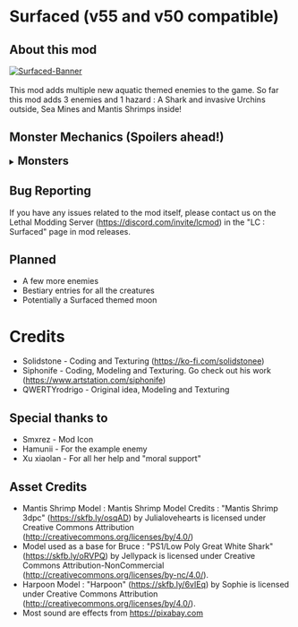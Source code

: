 # Surfaced (v55 and v50 compatible)

## About this mod
<a href="https://ibb.co/Lp4znqn"><img src="https://i.ibb.co/rynG4L4/Surfaced-Banner.png" alt="Surfaced-Banner" border="0"></a><br/><a target='_blank' href='https://dedupelist.com/'></a><br />
This mod adds multiple new aquatic themed enemies to the game. So far this mod adds 3 enemies and 1 hazard :
A Shark and invasive Urchins outside, Sea Mines and Mantis Shrimps inside!
## Monster Mechanics (Spoilers ahead!)
<details>
  <summary><strong style="font-size: 1.4em;">Monsters</strong></summary>

- Bruce The Flying Shark : Bruce is a docile outside enemy that likes to spawn during the midday. He only attacks players who are injured near him. The more a player is injured, the further away Bruce will be able to smell them. Only one can spawn at once.

- Mantis Shrimps : Don't let their small size fool you; these little guys pack a punch! Docile, these inside creatures roam around the facility until a player walks too close. Once a player gets too close, they stop moving and warn the player, and if the player persists in their approach... the player becomes history. They spawn in small groups.

- Sea mines : Nobody knows how they float or how they got there, but all that we know is that the Sea Mines are a new inside hazard. Much like landmines, they explode on touch. However, Sea Mines cannot be jumped over, but can be crouched under. Listen closely to their ghostly beeps, for these pieces of ancient technology cannot be hacked via the terminal or located on the map.

- Urchins : It only takes one to ruin your day. These outside spiky balls damage the player on touch and multiply during the day. Urchins grow over time until they mitosis (split) into two smaller urchins that continue the cycle. They like to spawn at the start of the day in small numbers and then balloon in quantity by the end of the day. However, you can combat this invasive threat with a trusty dose of violence! Give it a whack and eliminate them before it's too late.
</details>

## Bug Reporting
If you have any issues related to the mod itself, please contact us on the Lethal Modding Server (https://discord.com/invite/lcmod) in the "LC : Surfaced" page in mod releases.

## Planned
- A few more enemies
- Bestiary entries for all the creatures
- Potentially a Surfaced themed moon

# Credits 
- Solidstone - Coding and Texturing (https://ko-fi.com/solidstonee)
- Siphonife - Coding, Modeling and Texturing. Go check out his work (https://www.artstation.com/siphonife)
- QWERTYrodrigo - Original idea, Modeling and Texturing

## Special thanks to
- Smxrez - Mod Icon
- Hamunii - For the example enemy
- Xu xiaolan - For all her help and "moral support"

## Asset Credits
- Mantis Shrimp Model : Mantis Shrimp Model Credits : "Mantis Shrimp 3dpc" (https://skfb.ly/osqAD) by Julialovehearts is licensed under Creative Commons Attribution (http://creativecommons.org/licenses/by/4.0/)
- Model used as a base for Bruce : "PS1/Low Poly Great White Shark" (https://skfb.ly/oRVPQ) by Jellypack is licensed under Creative Commons Attribution-NonCommercial (http://creativecommons.org/licenses/by-nc/4.0/).
- Harpoon Model : "Harpoon" (https://skfb.ly/6vIEq) by Sophie is licensed under Creative Commons Attribution (http://creativecommons.org/licenses/by/4.0/).
- Most sound are effects from https://pixabay.com
